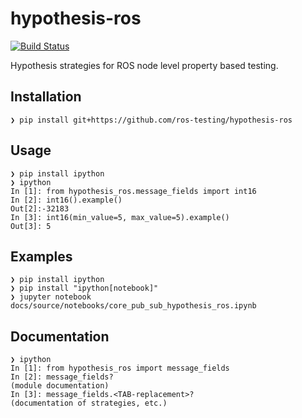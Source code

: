 # hypothesis-ros

[![Build Status](https://travis-ci.org/fkromer/hypothesis-ros.svg?branch=master)](https://travis-ci.org/fkromer/hypothesis-ros)

Hypothesis strategies for ROS node level property based testing.

## Installation

    ❯ pip install git+https://github.com/ros-testing/hypothesis-ros

## Usage

    ❯ pip install ipython
    ❯ ipython
    In [1]: from hypothesis_ros.message_fields import int16
    In [2]: int16().example()
    Out[2]:-32183
    In [3]: int16(min_value=5, max_value=5).example()
    Out[3]: 5

## Examples

    ❯ pip install ipython
    ❯ pip install "ipython[notebook]"
    ❯ jupyter notebook docs/source/notebooks/core_pub_sub_hypothesis_ros.ipynb

## Documentation

    ❯ ipython
    In [1]: from hypothesis_ros import message_fields
    In [2]: message_fields?
    (module documentation)
    In [3]: message_fields.<TAB-replacement>?
    (documentation of strategies, etc.)
